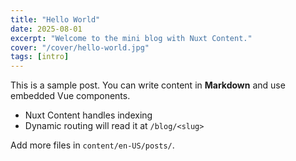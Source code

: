 ```yaml
---
title: "Hello World"
date: 2025-08-01
excerpt: "Welcome to the mini blog with Nuxt Content."
cover: "/cover/hello-world.jpg"
tags: [intro]
---
```


This is a sample post. You can write content in **Markdown** and use embedded
Vue components.

- Nuxt Content handles indexing
- Dynamic routing will read it at `/blog/<slug>`

Add more files in `content/en-US/posts/`.
